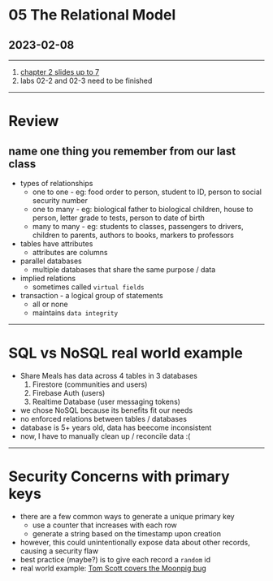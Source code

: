 
# 05 The Relational Model
## 2023-02-08

---

1. [chapter 2 slides up to 7](https://www.db-book.com/slides-dir/PDF-dir/ch2.pdf)
2. labs 02-2 and 02-3 need to be finished

---

# Review
## name one thing you remember from our last class

- types of relationships
  - one to one - eg: food order to person, student to ID, person to social security number
  - one to many - eg: biological father to biological children, house to person, letter grade to tests, person to date of birth
  - many to many - eg: students to classes, passengers to drivers, children to parents, authors to books, markers to professors
- tables have attributes
  - attributes are columns
- parallel databases
  - multiple databases that share the same purpose / data
- implied relations
  - sometimes called `virtual fields`
- transaction - a logical group of statements
  - all or none
  - maintains `data integrity`

---

# SQL vs NoSQL real world example

- Share Meals has data across 4 tables in 3 databases
  1. Firestore (communities and users)
  2. Firebase Auth (users)
  3. Realtime Database (user messaging tokens)
- we chose NoSQL because its benefits fit our needs
- no enforced relations between tables / databases
- database is 5+ years old, data has beecome inconsistent
- now, I have to manually clean up / reconcile data :(

---

# Security Concerns with primary keys

- there are a few common ways to generate a unique primary key
  - use a counter that increases with each row
  - generate a string based on the timestamp upon creation
- however, this could unintentionally expose data about other records, causing a security flaw
- best practice (maybe?) is to give each record a `random` id
- real world example: [Tom Scott covers the Moonpig bug](https://www.youtube.com/watch?v=CgJudU_jlZ8)
